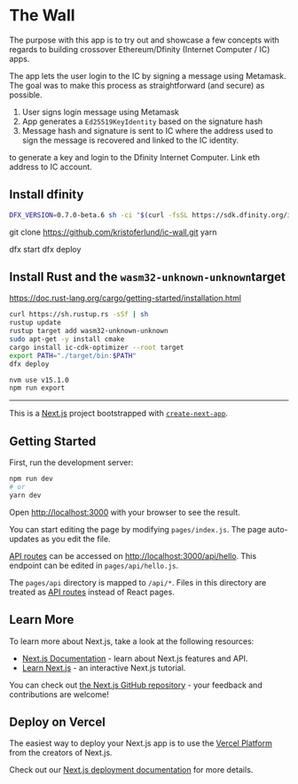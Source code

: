 # The Wall

The purpose with this app is to try out and showcase a few concepts with regards to building crossover Ethereum/Dfinity (Internet Computer / IC) apps.

The app lets the user login to the IC by signing a message using Metamask. The goal was to make this process as straightforward (and secure) as possible.

1. User signs login message using Metamask
2. App generates a `Ed25519KeyIdentity` based on the signature hash
3. Message hash and signature is sent to IC where the address used to sign the message is recovered and linked to the IC identity.

to generate a key and login to the Dfinity Internet Computer. Link eth address to IC account.

## Install dfinity

```bash
DFX_VERSION=0.7.0-beta.6 sh -ci "$(curl -fsSL https://sdk.dfinity.org/install.sh)"
```

git clone https://github.com/kristoferlund/ic-wall.git
yarn

dfx start
dfx deploy

## Install Rust and the `wasm32-unknown-unknown`target

https://doc.rust-lang.org/cargo/getting-started/installation.html

```bash
curl https://sh.rustup.rs -sSf | sh
rustup update
rustup target add wasm32-unknown-unknown
sudo apt-get -y install cmake
cargo install ic-cdk-optimizer --root target
export PATH="./target/bin:$PATH"
dfx deploy
```

```bash
nvm use v15.1.0
npm run export
```

---

This is a [Next.js](https://nextjs.org/) project bootstrapped with [`create-next-app`](https://github.com/vercel/next.js/tree/canary/packages/create-next-app).

## Getting Started

First, run the development server:

```bash
npm run dev
# or
yarn dev
```

Open [http://localhost:3000](http://localhost:3000) with your browser to see the result.

You can start editing the page by modifying `pages/index.js`. The page auto-updates as you edit the file.

[API routes](https://nextjs.org/docs/api-routes/introduction) can be accessed on [http://localhost:3000/api/hello](http://localhost:3000/api/hello). This endpoint can be edited in `pages/api/hello.js`.

The `pages/api` directory is mapped to `/api/*`. Files in this directory are treated as [API routes](https://nextjs.org/docs/api-routes/introduction) instead of React pages.

## Learn More

To learn more about Next.js, take a look at the following resources:

-   [Next.js Documentation](https://nextjs.org/docs) - learn about Next.js features and API.
-   [Learn Next.js](https://nextjs.org/learn) - an interactive Next.js tutorial.

You can check out [the Next.js GitHub repository](https://github.com/vercel/next.js/) - your feedback and contributions are welcome!

## Deploy on Vercel

The easiest way to deploy your Next.js app is to use the [Vercel Platform](https://vercel.com/new?utm_medium=default-template&filter=next.js&utm_source=create-next-app&utm_campaign=create-next-app-readme) from the creators of Next.js.

Check out our [Next.js deployment documentation](https://nextjs.org/docs/deployment) for more details.
